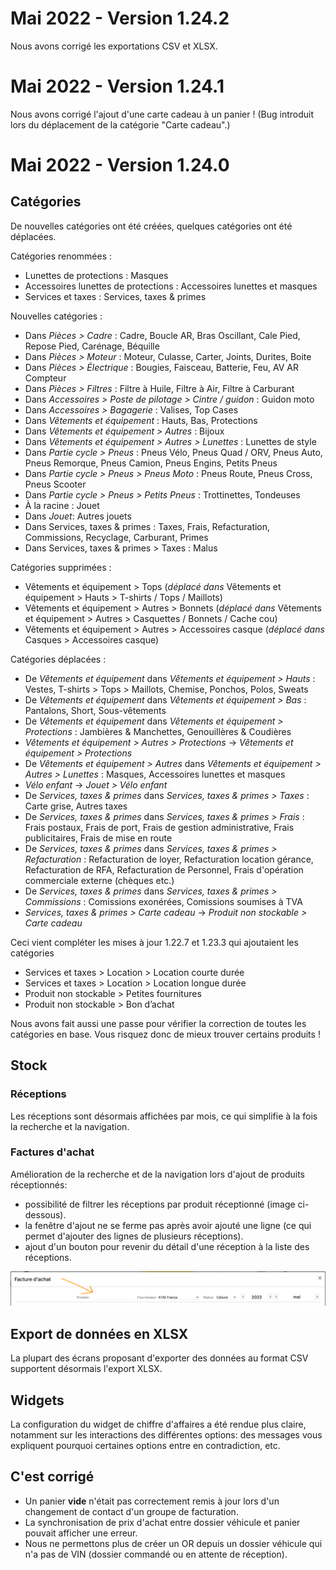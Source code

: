 # Mai 2022 - Version 1.24.2

Nous avons corrigé les exportations CSV et XLSX.

# Mai 2022 - Version 1.24.1

Nous avons corrigé l'ajout d'une carte cadeau à un panier ! (Bug introduit lors du déplacement de la catégorie "Carte cadeau".)

# Mai 2022 - Version 1.24.0

## Catégories

De nouvelles catégories ont été créées, quelques catégories ont été déplacées.

Catégories renommées :

- Lunettes de protections : Masques
- Accessoires lunettes de protections : Accessoires lunettes et masques
- Services et taxes : Services, taxes & primes

Nouvelles catégories :

- Dans *Pièces > Cadre* : Cadre, Boucle AR, Bras Oscillant, Cale Pied, Repose Pied, Carénage, Béquille
- Dans *Pièces > Moteur* : Moteur, Culasse, Carter, Joints, Durites, Boite
- Dans *Pièces > Électrique* : Bougies, Faisceau, Batterie, Feu, AV AR Compteur
- Dans *Pièces > Filtres* : Filtre à Huile, Filtre à Air, Filtre à Carburant
- Dans *Accessoires > Poste de pilotage > Cintre / guidon* : Guidon moto
- Dans *Accessoires > Bagagerie* : Valises, Top Cases
- Dans *Vêtements et équipement* : Hauts, Bas, Protections
- Dans *Vêtements et équipement > Autres* : Bijoux
- Dans *Vêtements et équipement > Autres > Lunettes* : Lunettes de style
- Dans *Partie cycle > Pneus* : Pneus Vélo, Pneus Quad / ORV, Pneus Auto, Pneus Remorque, Pneus Camion, Pneus Engins, Petits Pneus
- Dans *Partie cycle > Pneus > Pneus Moto* : Pneus Route, Pneus Cross, Pneus Scooter
- Dans *Partie cycle > Pneus > Petits Pneus* : Trottinettes, Tondeuses
- À la racine : Jouet
- Dans _Jouet_: Autres jouets
- Dans Services, taxes & primes : Taxes, Frais, Refacturation, Commissions, Recyclage, Carburant, Primes
- Dans Services, taxes & primes > Taxes : Malus

Catégories supprimées :

- Vêtements et équipement > Tops (_déplacé dans_ Vêtements et équipement > Hauts > T-shirts / Tops / Maillots)
- Vêtements et équipement > Autres > Bonnets (_déplacé dans_ Vêtements et équipement > Autres > Casquettes / Bonnets / Cache cou)
- Vêtements et équipement > Autres > Accessoires casque (_déplacé dans_ Casques > Accessoires casque)

Catégories déplacées :

- De _Vêtements et équipement_ dans *Vêtements et équipement > Hauts* : Vestes, T-shirts > Tops > Maillots, Chemise, Ponchos, Polos, Sweats
- De _Vêtements et équipement_ dans *Vêtements et équipement > Bas* : Pantalons, Short, Sous-vêtements
- De _Vêtements et équipement_ dans *Vêtements et équipement > Protections* : Jambières & Manchettes, Genouillères & Coudières
- _Vêtements et équipement > Autres > Protections_ → _Vêtements et équipement > Protections_
- De _Vêtements et équipement > Autres_ dans *Vêtements et équipement > Autres > Lunettes* : Masques, Accessoires lunettes et masques
- _Vélo enfant_ → _Jouet > Vélo enfant_
- De _Services, taxes & primes_ dans *Services, taxes & primes > Taxes* : Carte grise, Autres taxes
- De _Services, taxes & primes_ dans *Services, taxes & primes > Frais* : Frais postaux, Frais de port, Frais de gestion administrative, Frais publicitaires, Frais de mise en route
- De _Services, taxes & primes_ dans *Services, taxes & primes > Refacturation* : Refacturation de loyer, Refacturation location gérance,
  Refacturation de RFA, Refacturation de Personnel, Frais d'opération commerciale externe (chèques etc.)
- De _Services, taxes & primes_ dans *Services, taxes & primes > Commissions* : Comissions exonérées, Comissions soumises à TVA
- _Services, taxes & primes > Carte cadeau_ → _Produit non stockable > Carte cadeau_

Ceci vient compléter les mises à jour 1.22.7 et 1.23.3 qui ajoutaient les catégories

- Services et taxes > Location > Location courte durée
- Services et taxes > Location > Location longue durée
- Produit non stockable > Petites fournitures
- Produit non stockable > Bon d’achat

Nous avons fait aussi une passe pour vérifier la correction de toutes les catégories en base. Vous risquez donc de mieux trouver certains produits !

## Stock

### Réceptions

Les réceptions sont désormais affichées par mois, ce qui simplifie à la fois la recherche et la navigation.

### Factures d'achat

Amélioration de la recherche et de la navigation lors d'ajout de produits réceptionnés:
- possibilité de filtrer les réceptions par produit réceptionné (image ci-dessous).
- la fenêtre d'ajout ne se ferme pas après avoir ajouté une ligne (ce qui permet d'ajouter des lignes de plusieurs réceptions).
- ajout d'un bouton pour revenir du détail d'une réception à la liste des réceptions.

<img src="https://raw.githubusercontent.com/gear-group/release-notes/master/release-notes/1.24.0/purchase-invoice-filtering.png" width="650px"/>

## Export de données en XLSX

La plupart des écrans proposant d'exporter des données au format CSV supportent désormais l'export XLSX.

## Widgets

La configuration du widget de chiffre d'affaires a été rendue plus claire, notamment sur les interactions des différentes options: des messages vous expliquent pourquoi certaines options entre en contradiction, etc.

## C'est corrigé

- Un panier **vide** n'était pas correctement remis à jour lors d'un changement de contact d'un groupe de facturation.
- La synchronisation de prix d'achat entre dossier véhicule et panier pouvait afficher une erreur.
- Nous ne permettons plus de créer un OR depuis un dossier véhicule qui n'a pas de VIN (dossier commandé ou en attente de réception).
